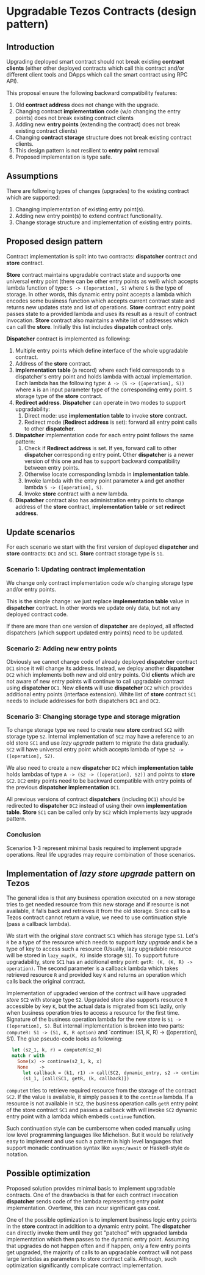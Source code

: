 # Upgradable Tezos Contracts (design pattern)

## Introduction

Upgrading deployed smart contract should not break existing **contract clients**
(either other deployed contracts which call this contract and/or different client
tools and DApps which call the smart contract using RPC API).

This proposal ensure the following backward compatibility features:

1. Old **contract address** does not change with the upgrade.
2. Changing contract **implementation** code (w/o changing the entry points) does
not break existing contract clients
3. Adding new **entry points** (extending the contract) does not break existing
contract clients)
4. Changing **contract storage** structure does not break existing contract clients.
5. This design pattern is not resilient to **entry point** removal
6. Proposed implementation is type safe.

## Assumptions

There are following types of changes (upgrades) to the existing contract which
are supported:

1. Changing implementation of existing entry point(s).
2. Adding new entry point(s) to extend contract functionality.
3. Change storage structure and implementation of existing entry points.

## Proposed design pattern

Contract implementation is split into two contracts: **dispatcher** contract
and **store** contract.

**Store** contract maintains upgradable contract state and supports one universal
entry point (there can be other entry points as well) which accepts lambda function
of type: `S -> ([operation], S)` where `S` is the type of storage. In other words,
this dynamic entry point accepts a lambda which encodes some business function which
accepts current contract state and returns new updates state and list of operations.
**Store** contract entry point passes state to a provided lambda and uses its result
as a result of contract invocation. **Store** contract also maintains a white list
of addresses which can call the **store**. Initially this list includes **dispatch**
contract only.

**Dispatcher** contract is implemented as following:
  
  1. Multiple entry points which define interface of the whole upgradable contract.
  2. Address of the **store** contract.
  3. **implementation table** (a record) where each field corresponds to a dispatcher's
  entry point and holds lambda with actual implementation. Each lambda has the following
  type: `A -> (S -> ([operation], S))` where `A` is an input parameter type of the
  corresponding entry point. `S` storage type of the **store** contract.
  4. **Redirect address**. **Dispatcher** can operate in two modes to support
  upgradability:
      1. Direct mode: use **implementation table** to invoke **store** contract.
      2. Redirect mode (**Redirect address** is set): forward all entry point calls
      to other **dispatcher**.
  5. **Dispatcher** implementation code for each entry point follows the same pattern:
      1. Check if **Redirect address** is set. If yes, forward call to other **dispatcher** corresponding entry point. Other **dispatcher** is a newer version of this one and has to support backward compatibility between entry points.
      2. Otherwise locate corresponding lambda in **implementation table**.
      3. Invoke lambda with the entry point parameter `A` and get another lambda
      `S -> ([operation], S)`.
      4. Invoke **store** contract with a new lambda.
  6. **Dispatcher** contract also has administration entry points to change address
  of the **store** contract, **implementation table** or set **redirect address**.

## Update scenarios

  For each scenario we start with the first version of deployed **dispatcher** and
  **store** contracts: `DC1` and `SC1`. **Store** contract storage type is `S1`.

### Scenario 1: Updating contract implementation

  We change only contract implementation code w/o changing storage type and/or
  entry points.

  This is the simple change: we just replace **implementation table** value in
  **dispatcher** contract. In other words we update only data, but not any deployed
  contract code.

  If there are more than one version of **dispatcher** are deployed, all affected
  dispatchers (which support updated entry points) need to be updated.

### Scenario 2: Adding new entry points

  Obviously we cannot change code of already deployed **dispatcher** contract `DC1`
  since it will change its address. Instead, we deploy another **dispatcher** `DC2`
  which implements both new and old entry points. Old **clients** which are not
  aware of new entry points will continue to call upgradable contract using
  **dispatcher** `DC1`. New **clients** will use **dispatcher** `DC2` which provides
  additional entry points (interface extension). White list of **store**
  contract `SC1` needs to include addresses for both dispatchers `DC1` and `DC2`.

### Scenario 3: Changing storage type and storage migration

  To change storage type we need to create new **store** contract `SC2` with
  storage type `S2`. Internal implementation of `SC2` may have a reference to
  an old store `SC1` and use *lazy upgrade* pattern to migrate the data gradually.
  `SC2` will have universal entry point which accepts lambda of type
  `S2 -> ([operation], S2)`.

  We also need to create a new **dispatcher** `DC2` which **implementation table**
  holds lambdas of type `A -> (S2 -> ([operation], S2))` and points to **store** `SC2`.
  `DC2` entry points need to be backward compatible with entry points of the previous
  **dispatcher implementation** `DC1`.

  All previous versions of contract **dispatchers** (including `DC1`) should be
  redirected to **dispatcher** `DC2` instead of using their own **implementation table**.
  **Store** `SC1` can be called only by `SC2` which implements lazy upgrade pattern.

### Conclusion

  Scenarios 1-3 represent minimal basis required to implement upgrade operations.
  Real life upgrades may require combination of those scenarios.

## Implementation of *lazy store upgrade* pattern on Tezos

  The general idea is that any business operation executed on a new storage tries to get
  needed resource from this new storage and if resource is not available, it falls back
  and retrieves it from the old storage. Since call to a Tezos contract cannot return a value,
  we need to use continuation style (pass a callback lambda).

  We start with the original *store* contract `SC1` which has storage type `S1`. Let's `R` be a type
  of the resource which needs to support *lazy upgrade* and `K` be a type of key to access such
  a resource (Usually, lazy upgradable resource will be stored in `lazy_map(K, R)` inside storage
  `S1`). To support future upgradability, store `SC1` has an additional entry point:
  `getR: (K, (K, R) -> operation)`. The second parameter is a callback lambda which takes retrieved
  resource `R` and provided key `K` and returns an operation which calls back the original contract.

  Implementation of upgraded version of the contract will have upgraded *store* `SC2` with storage
  type `S2`. Upgraded store also supports resource `R` accessible by key `K`, but the actual data is
  migrated from `SC1` lazily, only when business operation tries to access a resource for the first time. Signature of the business operation lambda for the new *store* is `S1 -> ([operation], S)`.
  But internal implementation is broken into two parts: `computeR: S1 -> (S1, K, R option)` and
  `continue: (S1, K, R) -> ([operation], S1). The glue pseudo-code looks as following:

  ```ocaml
    let (s2_1, k, r) = computeR(s2_0)
    match r with
      Some(x) -> continue(s2_1, k, x)
      None    ->
        let callback = (k1, r1) -> call(SC2, dynamic_entry, s2 -> continue(s2, k1, r1))
        (s1_1, [call(SC1, getR, (k, callback)])

  ```

  `computeR` tries to retrieve required resource from the storage of the contract `SC2`.
  If the value is available, it simply passes it to the `continue` lambda. If a resource is not
  available in `SC2`, the business operation calls `getR` entry point of the store contract `SC1`
  and passes a callback with will invoke `SC2` dynamic entry point with a lambda which embeds `continue` function.

  Such continuation style can be cumbersome when coded manually using low level programming
  languages like Michelson. But it would be relatively easy to implement and use such a pattern
  in high level languages that support monadic continuation syntax like `async/await` or
  Haskell-style  `do` notation.

## Possible optimization

  Proposed solution provides minimal basis to implement upgradable contracts.
  One of the drawbacks is that for each contract invocation **dispatcher** sends
  code of the lambda representing entry point implementation. Overtime, this can
  incur significant gas cost.

  One of the possible optimization is to implement business logic entry points
  in the **store** contract in addition to a dynamic entry point. The **dispatcher**
  can directly invoke them until they get "patched" with upgraded lambda implementation
  which then passes to the dynamic entry point.
  Assuming that upgrades do not happen often and if happen, only a few entry points
  get upgraded, the majority of calls to an upgradable contract will not pass large
  lambdas as parameters to store contract calls. Although, such optimization
  significantly complicate contract implementation.
